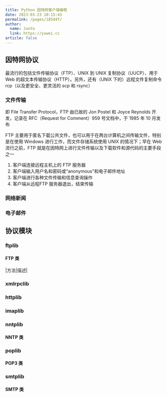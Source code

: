 ```yaml
---
title: Python 因特网客户端编程
date: 2023-03-23 10:15:43
permalink: /pages/185d4f/
author: 
  name: JunYu
  link: https://yuwei.cc
article: false
---
```

## 因特网协议
最流行的包括文件传输协议（FTP）、UNIX 到 UNIX 复制协议（UUCP）、用于 Web 的超文本传输协议（HTTP）。另外，还有（UNIX 下的）远程文件复制命令 rcp（以及更安全、更灵活的 scp 和 rsync）
### 文件传输
即 File Transfer Protocol，FTP 由已故的 Jon Postel 和 Joyce Reynolds 开发，记录在 RFC（Request for Comment）959 号文档中，于 1985 年 10 月发布

FTP 主要用于匿名下载公共文件，也可以用于在两台计算机之间传输文件，特别是在使用 Windows 进行工作，而文件存储系统使用 UNIX 的情况下；早在 Web 流行之前，FTP 就是在因特网上进行文件传输以及下载软件和源代码的主要手段之一
1. 客户端连接远程主机上的 FTP 服务器
2. 客户端输入用户名和密码或“anonymous”和电子邮件地址
3. 客户端进行各种文件传输和信息查询操作
4. 客户端从远程FTP 服务器退出，结束传输
### 网络新闻
### 电子邮件
## 协议模块

### ftplib
#### FTP 类
|方法|描述|
### xmlrpclib
### httplib
### imaplib
### nntplib
#### NNTP 类
### poplib
#### POP3 类
### smtplib
#### SMTP 类